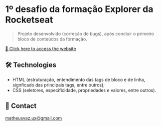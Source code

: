 # 1º desafio da formação Explorer da Rocketseat

> Projeto desenvolvido (correção de bugs), após concluir o primeiro bloco de conteúdos da formação.

[🔗 Click here to access the website](https://matheusvaz-dev.github.io/challenge-code-phase-01/)

## 🛠️ Technologies

- HTML (estruturação, entendimento das tags de bloco e de linha, signficado das principais tags, entre outros);
- CSS (seletores, especificidade, propriedades e valores, entre outros).

## 📧 Contact

matheusvaz.ux@gmail.com
